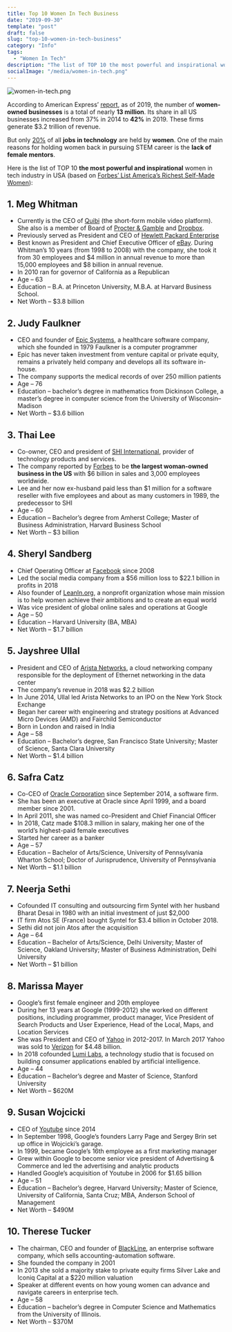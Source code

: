 ```yaml
---
title: Top 10 Women In Tech Business
date: "2019-09-30"
template: "post"
draft: false
slug: "top-10-women-in-tech-business"
category: "Info"
tags:
  - "Women In Tech"
description: "The list of TOP 10 the most powerful and inspirational women in tech industry in USA."
socialImage: "/media/women-in-tech.png"
---
```

![women-in-tech.png](/posts/2019-09-30--Women-in-tech/women-in-tech.png)

According to American Express’ [report](https://about.americanexpress.com/files/doc_library/file/2019-state-of-women-owned-businesses-report.pdf), as of 2019, the number of **women-owned businesses** is a total of nearly **13 million**. Its share in all US businesses increased from 37% in 2014 to **42%** in 2019. These firms generate $3.2 trillion of revenue.

But only [20%](https://smallbiztrends.com/2018/03/women-in-technology-statistics.html) of all **jobs in technology** are held by **women**. One of the main reasons for holding women back in pursuing STEM career is the **lack of female mentors**.

Here is the list of TOP 10 **the most powerful and inspirational** women in tech industry in USA (based on [Forbes’ List America’s Richest Self-Made Women](https://www.forbes.com/self-made-women/list/)):

## 1. Meg Whitman

* Currently is the CEO of [Quibi](https://www.quibi.com/) (the short-form mobile video platform). She also is a member of Board of [Procter & Gamble](https://us.pg.com/) and [Dropbox](https://www.dropbox.com/).
* Previously served as President and CEO of [Hewlett Packard Enterprise](https://www.hpe.com/)
* Best known as President and Chief Executive Officer of [eBay](https://www.ebay.com/). During Whitman’s 10 years (from 1998 to 2008) with the company, she took it from 30 employees and $4 million in annual revenue to more than 15,000 employees and $8 billion in annual revenue.
* In 2010 ran for governor of California as a Republican
* Age – 63
* Education – B.A. at Princeton University, M.B.A. at Harvard Business School. 
* Net Worth – $3.8 billion

## 2. Judy Faulkner

* CEO and founder of [Epic Systems](https://www.epic.com/), a healthcare software company, which she founded in 1979
Faulkner is a computer programmer
* Epic has never taken investment from venture capital or private equity, remains a privately held company and develops all its software in-house.
* The company supports the medical records of over 250 million patients
* Age – 76
* Education – bachelor’s degree in mathematics from Dickinson College, a master’s degree in computer science from the University of Wisconsin–Madison
* Net Worth – $3.6 billion

## 3. Thai Lee

* Co-owner, CEO and president of [SHI International](https://www.shi.com/), provider of technology products and services. 
* The company reported by [Forbes](https://www.forbes.com/sites/davidewalt/2015/05/27/thai-lee-shi-international/#1cc2a99a4dda) to be **the largest woman-owned business in the US** with $6 billion in sales and 3,000 employees worldwide.
* Lee and her now ex-husband paid less than $1 million for a software reseller with five employees and about as many customers in 1989, the predecessor to SHI
* Age – 60
* Education – Bachelor’s degree from Amherst College; Master of Business Administration, Harvard Business School
* Net Worth – $3 billion

## 4. Sheryl Sandberg

* Chief Operating Officer at [Facebook](https://www.facebook.com/) since 2008
* Led the social media company from a $56 million loss to $22.1 billion in profits in 2018
* Also founder of [LeanIn.org](https://leanin.org/), a nonprofit organization whose main mission is to help women achieve their ambitions and to create an equal world
* Was vice president of global online sales and operations at Google
* Age – 50
* Education – Harvard University (BA, MBA)
* Net Worth – $1.7 billion

## 5. Jayshree Ullal

* President and CEO of [Arista Networks](https://www.arista.com/), a cloud networking company responsible for the deployment of Ethernet networking in the data center
* The company’s revenue in 2018 was $2.2 billion
* In June 2014, Ullal led Arista Networks to an IPO on the New York Stock Exchange
* Began her career with engineering and strategy positions at Advanced Micro Devices (AMD) and Fairchild Semiconductor
* Born in London and raised in India
* Age – 58
* Education – Bachelor’s degree, San Francisco State University; Master of Science, Santa Clara University
* Net Worth – $1.4 billion

## 6. Safra Catz

* Co-CEO of [Oracle Corporation](https://www.oracle.com/) since September 2014, a software firm.
* She has been an executive at Oracle since April 1999, and a board member since 2001.
* In April 2011, she was named co-President and Chief Financial Officer
* In 2018, Catz made $108.3 million in salary, making her one of the world’s highest-paid female executives
* Started her career as a banker
* Age – 57
* Education – Bachelor of Arts/Science, University of Pennsylvania Wharton School; Doctor of Jurisprudence, University of Pennsylvania
* Net Worth – $1.1 billion

## 7. Neerja Sethi

* Cofounded IT consulting and outsourcing firm Syntel with her husband Bharat Desai in 1980 with an initial investment of just $2,000
* IT firm Atos SE (France) bought Syntel for $3.4 billion in October 2018. 
* Sethi did not join Atos after the acquisition
* Age – 64
* Education – Bachelor of Arts/Science, Delhi University; Master of Science, Oakland University; Master of Business Administration, Delhi University
* Net Worth – $1 billion

## 8. Marissa Mayer

* Google’s first female engineer and 20th employee
* During her 13 years at Google (1999-2012) she worked on different positions, including programmer, product manager, Vice President of Search Products and User Experience, Head of the Local, Maps, and Location Services
* She was President and CEO of [Yahoo](https://www.yahoo.com/) in 2012-2017. In March 2017 Yahoo was sold to [Verizon](https://www.verizon.com/) for $4.48 billion.
* In 2018 cofounded [Lumi Labs](https://www.lumilabs.com/), a technology studio that is focused on building consumer applications enabled by artificial intelligence.
* Age – 44
* Education – Bachelor’s degree and Master of Science, Stanford University
* Net Worth – $620M

## 9. Susan Wojcicki

* CEO of [Youtube](https://www.youtube.com/) since 2014
* In September 1998, Google’s founders Larry Page and Sergey Brin set up office in Wojcicki’s garage.
* In 1999, became Google’s 16th employee as a first marketing manager
* Grew within Google to become senior vice president of Advertising & Commerce and led the advertising and analytic products
* Handled Google’s acquisition of Youtube in 2006 for $1.65 billion
* Age – 51
* Education – Bachelor’s degree, Harvard University; Master of Science, University of California, Santa Cruz; MBA, Anderson School of Management
* Net Worth – $490M

## 10. Therese Tucker

* The chairman, CEO and founder of [BlackLine](https://www.blackline.com/), an enterprise software company, which sells accounting-automation software.
* She founded the company in 2001
* In 2013 she sold a majority stake to private equity firms Silver Lake and Iconiq Capital at a $220 million valuation
* Speaker at different events on how young women can advance and navigate careers in enterprise tech.
* Age – 58
* Education – bachelor’s degree in Computer Science and Mathematics from the University of Illinois.
* Net Worth – $370M